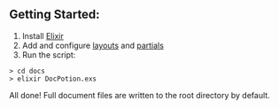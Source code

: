 ## Getting Started:
1. Install [Elixir](https://elixir-lang.org/install.html)
2. Add and configure [layouts](https://github.com/bayrock/docpotion/tree/main/docs/layouts) and [partials](https://github.com/bayrock/docpotion/tree/main/docs/partials)
3. Run the script:
```
> cd docs
> elixir DocPotion.exs
```

All done! Full document files are written to the root directory by default.